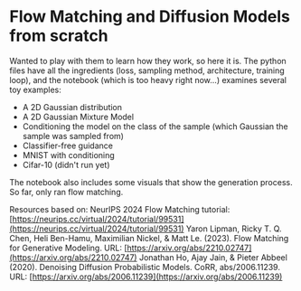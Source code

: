 # Flow Matching and Diffusion Models from scratch

Wanted to play with them to learn how they work, so here it is.
The python files have all the ingredients (loss, sampling method, architecture, training loop), and the notebook (which is too heavy right now...) examines several toy examples:
- A 2D Gaussian distribution
- A 2D Gaussian Mixture Model
- Conditioning the model on the class of the sample (which Gaussian the sample was sampled from)
- Classifier-free guidance
- MNIST with conditioning
- Cifar-10 (didn't run yet)

The notebook also includes some visuals that show the generation process.
So far, only ran flow matching.


Resources based on:
NeurIPS 2024 Flow Matching tutorial: [https://neurips.cc/virtual/2024/tutorial/99531](https://neurips.cc/virtual/2024/tutorial/99531)
Yaron Lipman, Ricky T. Q. Chen, Heli Ben-Hamu, Maximilian Nickel, & Matt Le. (2023). Flow Matching for Generative Modeling. URL: [https://arxiv.org/abs/2210.02747](https://arxiv.org/abs/2210.02747)
Jonathan Ho, Ajay Jain, & Pieter Abbeel (2020). Denoising Diffusion Probabilistic Models. CoRR, abs/2006.11239. URL: [https://arxiv.org/abs/2006.11239](https://arxiv.org/abs/2006.11239)
